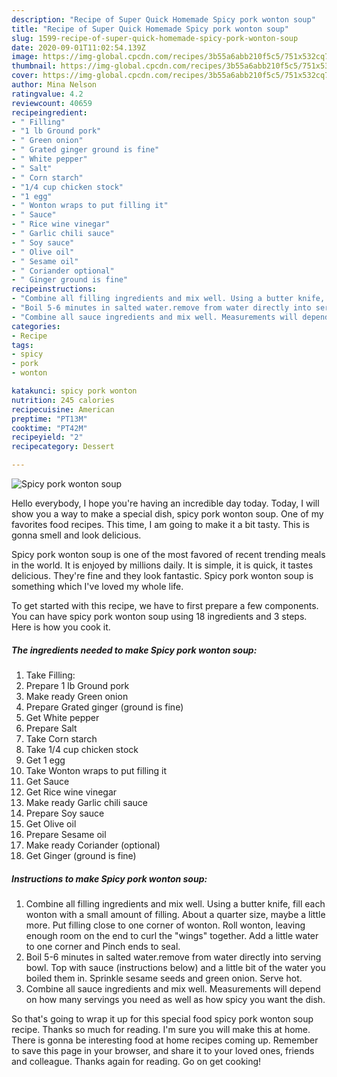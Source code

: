 ```yaml
---
description: "Recipe of Super Quick Homemade Spicy pork wonton soup"
title: "Recipe of Super Quick Homemade Spicy pork wonton soup"
slug: 1599-recipe-of-super-quick-homemade-spicy-pork-wonton-soup
date: 2020-09-01T11:02:54.139Z
image: https://img-global.cpcdn.com/recipes/3b55a6abb210f5c5/751x532cq70/spicy-pork-wonton-soup-recipe-main-photo.jpg
thumbnail: https://img-global.cpcdn.com/recipes/3b55a6abb210f5c5/751x532cq70/spicy-pork-wonton-soup-recipe-main-photo.jpg
cover: https://img-global.cpcdn.com/recipes/3b55a6abb210f5c5/751x532cq70/spicy-pork-wonton-soup-recipe-main-photo.jpg
author: Mina Nelson
ratingvalue: 4.2
reviewcount: 40659
recipeingredient:
- " Filling"
- "1 lb Ground pork"
- " Green onion"
- " Grated ginger ground is fine"
- " White pepper"
- " Salt"
- " Corn starch"
- "1/4 cup chicken stock"
- "1 egg"
- " Wonton wraps to put filling it"
- " Sauce"
- " Rice wine vinegar"
- " Garlic chili sauce"
- " Soy sauce"
- " Olive oil"
- " Sesame oil"
- " Coriander optional"
- " Ginger ground is fine"
recipeinstructions:
- "Combine all filling ingredients and mix well. Using a butter knife, fill each wonton with a small amount of filling. About a quarter size, maybe a little more. Put filling close to one corner of wonton. Roll wonton, leaving enough room on the end to curl the &#34;wings&#34; together. Add a little water to one corner and Pinch ends to seal."
- "Boil 5-6 minutes in salted water.remove from water directly into serving bowl. Top with sauce (instructions below) and a little bit of the water you boiled them in. Sprinkle sesame seeds and green onion. Serve hot."
- "Combine all sauce ingredients and mix well. Measurements will depend on how many servings you need as well as how spicy you want the dish."
categories:
- Recipe
tags:
- spicy
- pork
- wonton

katakunci: spicy pork wonton 
nutrition: 245 calories
recipecuisine: American
preptime: "PT13M"
cooktime: "PT42M"
recipeyield: "2"
recipecategory: Dessert

---
```



![Spicy pork wonton soup](https://img-global.cpcdn.com/recipes/3b55a6abb210f5c5/751x532cq70/spicy-pork-wonton-soup-recipe-main-photo.jpg)

Hello everybody, I hope you're having an incredible day today. Today, I will show you a way to make a special dish, spicy pork wonton soup. One of my favorites food recipes. This time, I am going to make it a bit tasty. This is gonna smell and look delicious.



Spicy pork wonton soup is one of the most favored of recent trending meals in the world. It is enjoyed by millions daily. It is simple, it is quick, it tastes delicious. They're fine and they look fantastic. Spicy pork wonton soup is something which I've loved my whole life.


To get started with this recipe, we have to first prepare a few components. You can have spicy pork wonton soup using 18 ingredients and 3 steps. Here is how you cook it.

<!--inarticleads1-->

##### The ingredients needed to make Spicy pork wonton soup:

1. Take  Filling:
1. Prepare 1 lb Ground pork
1. Make ready  Green onion
1. Prepare  Grated ginger (ground is fine)
1. Get  White pepper
1. Prepare  Salt
1. Take  Corn starch
1. Take 1/4 cup chicken stock
1. Get 1 egg
1. Take  Wonton wraps to put filling it
1. Get  Sauce
1. Get  Rice wine vinegar
1. Make ready  Garlic chili sauce
1. Prepare  Soy sauce
1. Get  Olive oil
1. Prepare  Sesame oil
1. Make ready  Coriander (optional)
1. Get  Ginger (ground is fine)




<!--inarticleads2-->

##### Instructions to make Spicy pork wonton soup:

1. Combine all filling ingredients and mix well. Using a butter knife, fill each wonton with a small amount of filling. About a quarter size, maybe a little more. Put filling close to one corner of wonton. Roll wonton, leaving enough room on the end to curl the &#34;wings&#34; together. Add a little water to one corner and Pinch ends to seal.
1. Boil 5-6 minutes in salted water.remove from water directly into serving bowl. Top with sauce (instructions below) and a little bit of the water you boiled them in. Sprinkle sesame seeds and green onion. Serve hot.
1. Combine all sauce ingredients and mix well. Measurements will depend on how many servings you need as well as how spicy you want the dish.




So that's going to wrap it up for this special food spicy pork wonton soup recipe. Thanks so much for reading. I'm sure you will make this at home. There is gonna be interesting food at home recipes coming up. Remember to save this page in your browser, and share it to your loved ones, friends and colleague. Thanks again for reading. Go on get cooking!
